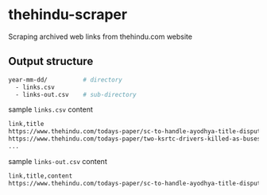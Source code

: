 # thehindu-scraper
Scraping archived web links from thehindu.com website

## Output structure

```bash
year-mm-dd/          # directory
  - links.csv
  - links-out.csv    # sub-directory
```

sample `links.csv` content
```txt
link,title
https://www.thehindu.com/todays-paper/sc-to-handle-ayodhya-title-dispute-only-as-a-land-issue/article22697171.ece,SC to handle Ayodhya title dispute only as a ‘land issue’
https://www.thehindu.com/todays-paper/two-ksrtc-drivers-killed-as-buses-collide-head-on/article22698589.ece,Two KSRTC drivers killed as buses collide head-on
...
```

sample `links-out.csv` content
```txt
link,title,content
https://www.thehindu.com/todays-paper/sc-to-handle-ayodhya-title-dispute-only-as-a-land-issue/article22697171.ece,SC to handle Ayodhya title dispute only as a ‘land issue’,[HUGE CONTENT]
```
